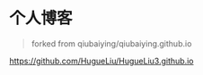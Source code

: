 # 个人博客

> forked from qiubaiying/qiubaiying.github.io

https://github.com/HugueLiu/HugueLiu3.github.io